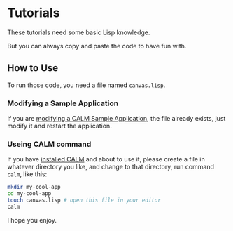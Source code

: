 # Tutorials

These tutorials need some basic Lisp knowledge.

But you can always copy and paste the code to have fun with.

## How to Use

To run those code, you need a file named `canvas.lisp`.

### Modifying a Sample Application

If you are [modifying a CALM Sample Application](getting-started.md), the file already exists, just modify it and restart the application.

### Useing CALM command

If you have [installed CALM](installation.md) and about to use it, please create a file in whatever directory you like, and change to that directory, run command `calm`, like this:

```bash
mkdir my-cool-app
cd my-cool-app
touch canvas.lisp # open this file in your editor
calm
```


I hope you enjoy.
